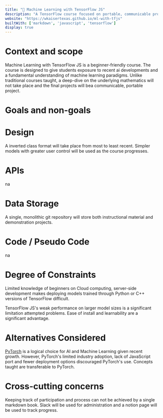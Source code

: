 ```yaml
---
title: "🤖 Machine Learning with TensorFlow JS"
description: "A TensorFlow course focused on portable, communicable projects"
website: "https://wkaisertexas.github.io/ml-with-tfjs"
builtWith: ['markdown', 'javascript', 'tensorflow']
display: true
---
```


# Context and scope

Machine Learning with TensorFlow JS is a beginner-friendly course. The course is designed to give students exposure to recent ai developments and a fundamental understanding of machine learning paradigms. Unlike traditional courses taught, a deep-dive on the underlying mathematics will not take place and the final projects will bea  communicable, portable project.

# Goals and non-goals

# Design

A inverted class format will take place from most to least recent. Simpler models with greater user control will be used as the course progresses.

# APIs

na 

# Data Storage

A single, monolithic git repository will store both instructional material and demonstration projects. 

# Code / Pseudo Code

na

# Degree of Constraints

Limited knowledge of beginners on Cloud computing, server-side development makes deploying models trained through Python or C++ versions of TensorFlow difficult.

TensorFlow JS's weak performance on larger model sizes is a significant limitation attempted problems. Ease of install and learnability are a significant advantage.

# Alternatives Considered

[PyTorch](https://pytorch.org/) is a logical choice for AI and Machine Learning given recent growth. However, PyTorch's limited industry adoption, lack of JavaScript port and fewer deployment options discouraged PyTorch's use. Concepts taught are transferable to PyTorch.

# Cross-cutting concerns

Keeping track of participation and process can not be achieved by a single markdown book. Slack will be used for administration and a notion page will be used to track progress.
